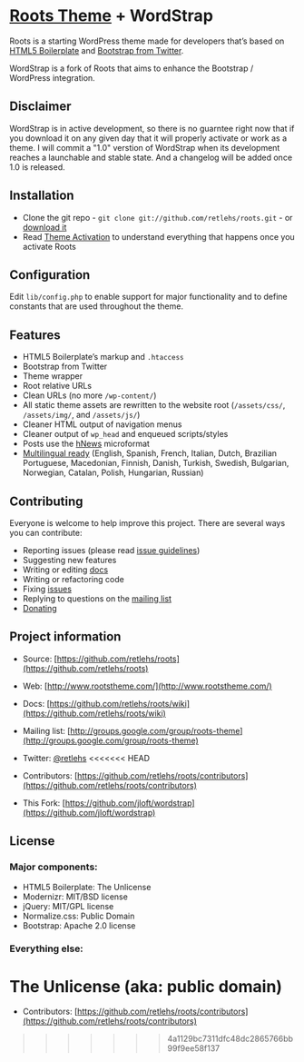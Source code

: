 # [Roots Theme](http://www.rootstheme.com/) + WordStrap

Roots is a starting WordPress theme made for developers that’s based on [HTML5 Boilerplate](http://html5boilerplate.com/) and [Bootstrap from Twitter](http://twitter.github.com/bootstrap/).

WordStrap is a fork of Roots that aims to enhance the Bootstrap / WordPress integration.

## Disclaimer

WordStrap is in active development, so there is no guarntee right now that if you download it on any given day that it will properly activate or work as a theme. I will commit a "1.0" verstion of WordStrap when its development reaches a launchable and stable state. And a changelog will be added once 1.0 is released.

## Installation

* Clone the git repo - `git clone git://github.com/retlehs/roots.git` - or [download it](https://github.com/retlehs/roots/zipball/master)
* Read [Theme Activation](https://github.com/retlehs/roots/wiki/Theme-activation) to understand everything that happens once you activate Roots

## Configuration

Edit `lib/config.php` to enable support for major functionality and to define constants that are used throughout the theme.

## Features

* HTML5 Boilerplate’s markup and `.htaccess`
* Bootstrap from Twitter
* Theme wrapper
* Root relative URLs
* Clean URLs (no more `/wp-content/`)
* All static theme assets are rewritten to the website root (`/assets/css/`, `/assets/img/`, and `/assets/js/`)
* Cleaner HTML output of navigation menus
* Cleaner output of `wp_head` and enqueued scripts/styles
* Posts use the [hNews](http://microformats.org/wiki/hnews) microformat
* [Multilingual ready](http://www.rootstheme.com/wpml/) (English, Spanish, French, Italian, Dutch, Brazilian Portuguese, Macedonian, Finnish, Danish, Turkish, Swedish, Bulgarian, Norwegian, Catalan, Polish, Hungarian, Russian)

## Contributing

Everyone is welcome to help improve this project. There are several ways you can contribute:

* Reporting issues (please read [issue guidelines](https://github.com/necolas/issue-guidelines))
* Suggesting new features
* Writing or editing [docs](https://github.com/retlehs/roots/wiki)
* Writing or refactoring code
* Fixing [issues](https://github.com/retlehs/roots/issues)
* Replying to questions on the [mailing list](http://groups.google.com/group/roots-theme)
* [Donating](https://www.paypal.com/cgi-bin/webscr?cmd=_donations&business=4K7D3BCQZ4Z72&lc=US&item_name=Roots%20Theme&currency_code=USD&bn=PP%2dDonationsBF%3abtn_donate_SM%2egif%3aNonHosted)

## Project information

* Source: [https://github.com/retlehs/roots](https://github.com/retlehs/roots)
* Web: [http://www.rootstheme.com/](http://www.rootstheme.com/)
* Docs: [https://github.com/retlehs/roots/wiki](https://github.com/retlehs/roots/wiki)
* Mailing list: [http://groups.google.com/group/roots-theme](http://groups.google.com/group/roots-theme)
* Twitter: [@retlehs](https://twitter.com/#!/retlehs)
<<<<<<< HEAD
* Contributors: [https://github.com/retlehs/roots/contributors](https://github.com/retlehs/roots/contributors)

* This Fork: [https://github.com/jloft/wordstrap](https://github.com/jloft/wordstrap)

## License

### Major components:

* HTML5 Boilerplate: The Unlicense
* Modernizr: MIT/BSD license
* jQuery: MIT/GPL license
* Normalize.css: Public Domain
* Bootstrap: Apache 2.0 license

### Everything else:

The Unlicense (aka: public domain)
=======
* Contributors: [https://github.com/retlehs/roots/contributors](https://github.com/retlehs/roots/contributors)
>>>>>>> 4a1129bc7311dfc48dc2865766bb99f9ee58f137
